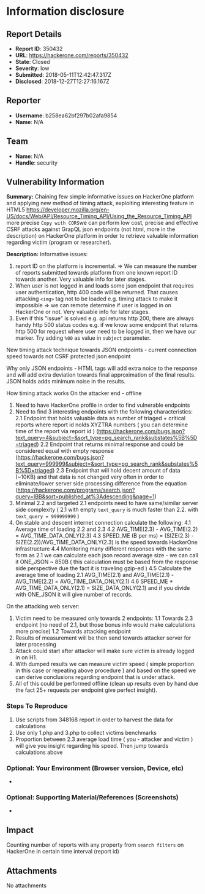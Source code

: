 # Information disclosure

## Report Details
- **Report ID**: 350432
- **URL**: https://hackerone.com/reports/350432
- **State**: Closed
- **Severity**: low
- **Submitted**: 2018-05-11T12:42:47.317Z
- **Disclosed**: 2018-12-27T12:27:16.167Z

## Reporter
- **Username**: b258ea62bf297b02afa9854
- **Name**: N/A

## Team
- **Name**: N/A
- **Handle**: security

## Vulnerability Information
**Summary:**
Chaining few simple informative issues on HackerOne platform and applying new method of timing attack, exploiting interesting feature in HTML5  https://developer.mozilla.org/en-US/docs/Web/API/Resource_Timing_API/Using_the_Resource_Timing_API more precise `Copy with CORS`we can perform low cost, precise and effective CSRF attacks against GrapQL json endpoints (not html, more in the description) on HackerOne platform in order to retrieve valuable information regarding victim (program or researcher).  


**Description:**
Informative issues:
1. report ID on the platform is incremental. => We can measure the number of reports submitted towards platform from one known report ID towards another. Very valuable info for later stages.
2. When user is not logged in and loads some json endpoint that requires user authentication, http 400 code will be returned. That causes attacking `<img>` tag not to be loaded e.g. timing attack to make it impossible => we can remote determine if user is logged in on HackerOne or not. Very valuable info for later stages.
3. Even if this "issue" is solved e.g. api returns http 200, there are always handy http 500 status codes e.g. if we know some endpoint that returns http 500 for request where user need to be logged in, then we have our marker. Try adding `%00` as value in `subject` parameter.
    
New timing attack technique towards JSON endpoints - current connection speed towards not CSRF protected json endpoint

Why only JSON endpoints - HTML tags will add extra noice to the response and will add extra deviation towards final approximation of the final results. JSON holds adds minimum noise in the results.

How timing attack works
On the attacker end - offline
1. Need to have HackerOne profile in order to find vulnerable endpoints
2. Need to find 3 interesting endpoints with the following characteristics:
     2.1 Endpoint that holds valuable data as number of triaged + critical reports where report id nolds XYZTRA numbers ( you can determine time of the report via report id ) (https://hackerone.com/bugs.json?text_query=4&subject=&sort_type=pg_search_rank&substates%5B%5D=triaged)
     2.2 Endpoint that returns minimal response and could be considered equal with empty response (https://hackerone.com/bugs.json?text_query=999999&subject=&sort_type=pg_search_rank&substates%5B%5D=triaged)
     2.3 Endpoint that will hold decent amount of data (~10KB) and that data is not changed very often in order to eliminate/lower server side processing difference from the equation (https://hackerone.com/programs/search.json?query=IBB&sort=published_at%3Adescending&page=1)
3. Minimal 2.2 and targeted 2.1 endpoints need to have same/similar server side complexity ( 2.1 with empty `text_query` is much faster than 2.2. with `text_query = 999999999` )
4. On stable and descent internet connection calculate the following:
    4.1 Average time of loading 2.2 and 2.3
    4.2 AVG_TIME(2.3) - AVG_TIME(2.2) = AVG_TIME_DATA_ONLY(2.3)
    4.3 SPEED_ME (B per ms) = (SIZE(2.3) - SIZE(2.2))/AVG_TIME_DATA_ONLY(2.3) is the speed towards HackerOne infrastructure
    4.4 Monitoring many different responses with the same form as 2.1 we can calculate each json record average size - we can call it ONE_JSON ~ 850B ( this calculation must be based from the response side perspective due the fact it is traveling gzip-ed )
    4.5 Calculate the average time of loading 2.1 AVG_TIME(2.1) and AVG_TIME(2.1) - AVG_TIME(2.2) = AVG_TIME_DATA_ONLY(2.1)
    4.6  SPEED_ME * AVG_TIME_DATA_ONLY(2.1)  = SIZE_DATA_ONLY(2.1) and if you divide with ONE_JSON it will give number of records.

On the attacking web server:
1. Victim need to be measured only towards 2 endpoints:
 1.1 Towards 2.3 endpoint (no need of 2.1, but those bonus info would make calculations more precise)
 1.2 Towards attacking endpoint
2. Results of measurement will be then send towards attacker server for later processing
3. Attack could start after attacker will make sure victim is already logged in on H1.
4. With dumped results we can measure victim speed ( simple proportion in this case or repeating above procedure ) and based on the speed we can derive conclusions regarding endpoint that is under attack.
5. All of this could be performed offline (clean up results even by hand due the fact 25+ requests per endpoint give perfect insight).

### Steps To Reproduce

1. Use scripts from 348168 report in order to harvest the data for calculations
2. Use only 1.php and 3.php to collect victims benchmarks 
3. Proportion between 2.3 average load time ( you - attacker and victim ) will give you insight regarding his speed. Then jump towards calculations above

### Optional: Your Environment (Browser version, Device, etc)

 * 

### Optional: Supporting Material/References (Screenshots)

 *

## Impact

Counting number of reports with any property from `search filters` on HackerOne in certain time interval (report id)

## Attachments
No attachments
